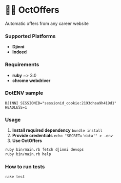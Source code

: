 # 🐙💼 OctOffers
Automatic offers from any career website

### Supported Platforms
- **Djinni**
- **Indeed**

### Requirements
- **ruby** ~> 3.0 
- **chrome webdriver**

### DotENV sample
```env
DJINNI_SESSIONID="sessionid_cookie:2193dhsa9h419d1"
HEADLESS=1
```

### Usage 
1) **Install required dependency**
`bundle install`
2) **Provide credentials**
`echo "SECRET='data'" > .env`
3) **Use OctOffers**
```bash
ruby bin/main.rb fetch djinni devops
ruby bin/main.rb help
```

### How to run tests 
`rake test`
